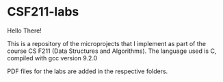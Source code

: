 # CSF211-labs

Hello There!

This is a repository of the microprojects that I implement as part of the course CS F211 (Data Structures and Algorithms).
The language used is C, compiled with gcc version 9.2.0

PDF files for the labs are added in the respective folders.

